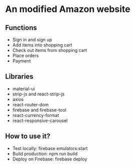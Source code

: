 # An modified Amazon website
## Functions
* Sign in and sign up
* Add items into shopping cart
* Check out items from shopping cart
* Place orders
* Payment
## Libraries
* material-ui
* strip-js and react-strip-js
* axios
* react-router-dom
* firebase and firebase-tool
* react-currency-format
* react-responsive-carousel

## How to use it?
* Test locally: firebase emulators:start
* Build production: npm run build
* Deploy on Firebase: firebase deploy
